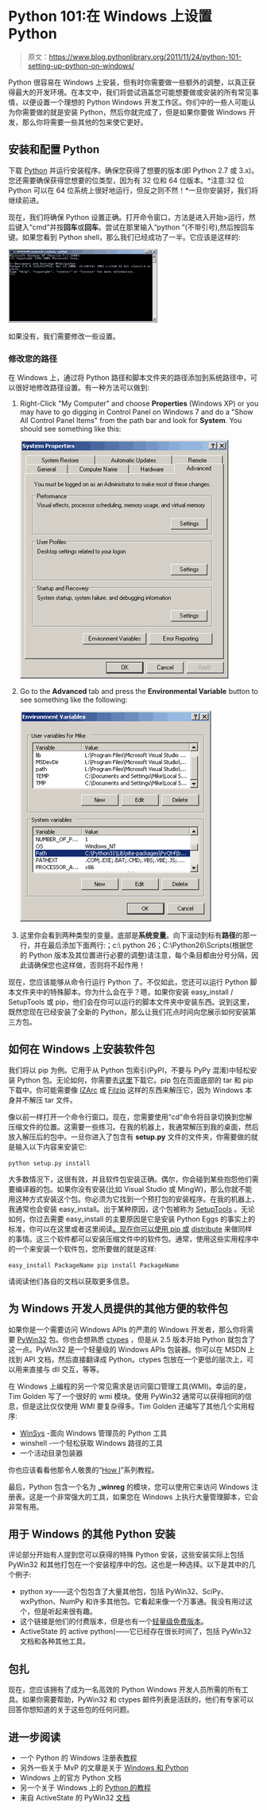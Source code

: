 # Python 101:在 Windows 上设置 Python

> 原文：<https://www.blog.pythonlibrary.org/2011/11/24/python-101-setting-up-python-on-windows/>

Python 很容易在 Windows 上安装，但有时你需要做一些额外的调整，以真正获得最大的开发环境。在本文中，我们将尝试涵盖您可能想要做或安装的所有常见事情，以便设置一个理想的 Python Windows 开发工作区。你们中的一些人可能认为你需要做的就是安装 Python，然后你就完成了，但是如果你要做 Windows 开发，那么你将需要一些其他的包来使它更好。

## 安装和配置 Python

下载 [Python](http://www.python.org) 并运行安装程序。确保您获得了想要的版本(即 Python 2.7 或 3.x)。您还需要确保获得您想要的位类型，因为有 32 位和 64 位版本。*注意:32 位 Python 可以在 64 位系统上很好地运行，但反之则不然！*一旦你安装好，我们将继续前进。

现在，我们将确保 Python 设置正确。打开命令窗口，方法是进入开始>运行，然后键入“cmd”并按**回车**或**回车**。尝试在那里输入“python ”(不带引号),然后按回车键。如果您看到 Python shell，那么我们已经成功了一半。它应该是这样的:

[![](img/7e43f9f5897fd12588a8b9e0472d9d9c.png "python_shell")](https://www.blog.pythonlibrary.org/wp-content/uploads/2011/11/python_shell.png)

如果没有，我们需要修改一些设置。

### 修改您的路径

在 Windows 上，通过将 Python 路径和脚本文件夹的路径添加到系统路径中，可以很好地修改路径设置。有一种方法可以做到:

1.  Right-Click "My Computer" and choose **Properties** (Windows XP) or you may have to go digging in Control Panel on Windows 7 and do a "Show All Control Panel Items" from the path bar and look for **System**. You should see something like this:

    [![](img/65345c771ab8882e85ea2c8c8bd14220.png "system_properties_xp")](https://www.blog.pythonlibrary.org/wp-content/uploads/2011/08/system_properties_xp.png)

2.  Go to the **Advanced** tab and press the **Environmental Variable** button to see something like the following:

    [![](img/bfb8cf2f37d486fe79d9ce99fd17fa8d.png "environment_vars_xp")](https://www.blog.pythonlibrary.org/wp-content/uploads/2011/08/environment_vars_xp.png)

3.  这里你会看到两种类型的变量。底部是**系统变量**。向下滚动到标有**路径**的那一行，并在最后添加下面两行:；c:\ python 26；C:\Python26\Scripts(根据您的 Python 版本及其位置进行必要的调整)请注意，每个条目都由分号分隔，因此请确保您也这样做，否则将不起作用！

现在，您应该能够从命令行运行 Python 了。不仅如此，您还可以运行 Python 脚本文件夹中的特殊脚本。你为什么会在乎？嗯，如果你安装 easy_install / SetupTools 或 pip，他们会在你可以运行的脚本文件夹中安装东西。说到这里，既然您现在已经安装了全新的 Python，那么让我们花点时间向您展示如何安装第三方包。

## 如何在 Windows 上安装软件包

我们将以 pip 为例。它用于从 Python 包索引(PyPI，不要与 PyPy 混淆)中轻松安装 Python 包。无论如何，你需要去[这里](http://pypi.python.org/pypi/pip)下载它。pip 包在页面底部的 tar 和 pip 下载中。你可能需要像 [IZArc](http://www.izarc.org/) 或 [Filzip](http://www.filzip.com/) 这样的东西来解压它，因为 Windows 本身并不解压 tar 文件。

像以前一样打开一个命令行窗口。现在，您需要使用“cd”命令将目录切换到您解压缩文件的位置。这需要一些练习。在我的机器上，我通常解压到我的桌面，然后放入解压后的包中。一旦你进入了包含有 **setup.py** 文件的文件夹，你需要做的就是输入以下内容来安装它:

 `python setup.py install` 

大多数情况下，这很有效，并且软件包安装正确。偶尔，你会碰到某些抱怨他们需要编译器的包。如果你没有安装(比如 Visual Studio 或 MingW)，那么你就不能用这种方式安装这个包。你必须为它找到一个预打包的安装程序。在我的机器上，我通常也会安装 easy_install。出于某种原因，这个包被称为 [SetupTools](http://pypi.python.org/pypi/setuptools) 。无论如何，你过去需要 easy_install 的主要原因是它是安装 Python Eggs 的事实上的标准，你可以在这里或者这里阅读[。现在你可以使用 pip 或](http://mrtopf.de/blog/en/a-small-introduction-to-python-eggs/) [distribute](http://pypi.python.org/pypi/distribute) 来做同样的事情。这三个软件都可以安装压缩文件中的软件包。通常，使用这些实用程序中的一个来安装一个软件包，您所要做的就是这样:

 `easy_install PackageName
pip install PackageName` 

请阅读他们各自的文档以获取更多信息。

## 为 Windows 开发人员提供的其他方便的软件包

如果你是一个需要访问 Windows APIs 的严肃的 Windows 开发者，那么你将需要 [PyWin32](http://sourceforge.net/projects/pywin32/) 包。你也会想熟悉 [ctypes](http://docs.python.org/library/ctypes.html) ，但是从 2.5 版本开始 Python 就包含了这一点。PyWin32 是一个轻量级的 Windows APIs 包装器。你可以在 MSDN 上找到 API 文档，然后直接翻译成 Python。ctypes 包放在一个更低的层次上，可以用来直接与 dll 交互，等等。

在 Windows 上编程的另一个常见需求是访问窗口管理工具(WMI)。幸运的是，Tim Golden 写了一个很好的 wmi 模块。使用 PyWin32 通常可以获得相同的信息，但是这比仅仅使用 WMI 要复杂得多。Tim Golden 还编写了其他几个实用程序:

*   [WinSys](http://timgolden.me.uk/python/winsys/index.html) -面向 Windows 管理员的 Python 工具
*   winshell -一个轻松获取 Windows 路径的工具
*   一个活动目录包装器

你也应该看看他那令人敬畏的“[How I](http://timgolden.me.uk/python/win32_how_do_i.html)”系列教程。

最后，Python 包含一个名为 **_winreg** 的模块，您可以使用它来访问 Windows 注册表。这是一个非常强大的工具，如果您在 Windows 上执行大量管理脚本，它会非常有用。

## 用于 Windows 的其他 Python 安装

评论部分开始有人提到您可以获得的特殊 Python 安装，这些安装实际上包括 PyWin32 和其他打包在一个安装程序中的包。这也是一种选择。以下是其中的几个例子:

*   python xy——这个包包含了大量其他包，包括 PyWin32、SciPy、wxPython、NumPy 和许多其他包。它看起来像一个万事通。我没有用过这个，但是听起来很有趣。
*   这个链接是他们的付费版本，但是也有一个[轻量级免费版本](http://enthought.com/products/epd_free.php)。
*   ActiveState 的 active python(——它已经存在很长时间了，包括 PyWin32 文档和各种其他工具。

## 包扎

现在，您应该拥有了成为一名高效的 Python Windows 开发人员所需的所有工具。如果你需要帮助，PyWin32 和 ctypes 邮件列表是活跃的，他们有专家可以回答你想知道的关于这些包的任何问题。

## 进一步阅读

*   一个 Python 的 Windows 注册表[教程](https://www.blog.pythonlibrary.org/2010/03/20/pythons-_winreg-editing-the-windows-registry/)
*   另外一些关于 MvP 的文章是关于 [Windows 和 Python](https://www.blog.pythonlibrary.org/tag/windows/)
*   Windows 上的官方 Python 文档
*   另一个关于 Windows 上的 [Python 的教程](http://www.imladris.com/Scripts/PythonForWindows.html)
*   来自 ActiveState 的 PyWin32 [文档](http://docs.activestate.com/activepython/2.7/pywin32/PyWin32.HTML)